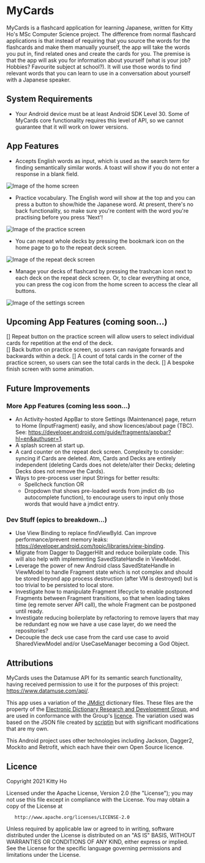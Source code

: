 # MyCards

MyCards is a flashcard application for learning Japanese, written for Kitty Ho's MSc Computer Science project. 
The difference from normal flashcard applications is that instead of requiring that you source the words for the flashcards 
and make them manually yourself, the app will take the words you put in, find related ones and create the cards for you. 
The premise is that the app will ask you for information about yourself (what is your job? Hobbies? Favourite subject at school?). 
It will use those words to find relevant words that you can learn to use in a conversation about yourself with a Japanese speaker.

## System Requirements
+ Your Android device must be at least Android SDK Level 30. 
  Some of MyCards core functionality requires this level of API, so we cannot guarantee 
  that it will work on lower versions. 

## App Features
+ Accepts English words as input, which is used as the search term for finding semantically similar words.
A toast will show if you do not enter a response in a blank field.

![Image of the home screen](home.jpg)

+ Practice vocabulary. The English word will show at the top and you can press a button to show/hide the Japanese word.
At present, there's no back functionality, so make sure you're content with the word you're practising before you press 'Next'!

![Image of the practice screen](practice.jpg)

+ You can repeat whole decks by pressing the bookmark icon on the home page to go to the repeat deck screen.

![Image of the repeat deck screen](repeat-deck.jpg) 

+ Manage your decks of flashcard by pressing the trashcan icon next to each deck on the repeat deck screen. Or, to clear everything at once,
you can press the cog icon from the home screen to access the clear all buttons. 

![Image of the settings screen](clear-all.jpg)

## Upcoming App Features (coming soon...)
[] Repeat button on the practice screen will allow users to select individual cards for repetition at the end of the deck.  
[] Back button on practice screen, so users can navigate forwards and backwards within a deck.
[] A count of total cards in the corner of the practice screen, so users can see the total cards in the deck.
[] A bespoke finish screen with some animation.

## Future Improvements

### More App Features (coming less soon...)
+ An Activity-hosted AppBar to store Settings (Maintenance) page, return to Home (InputFragment) easily,
  and show licences/about page (TBC). See: https://developer.android.com/guide/fragments/appbar?hl=en&authuser=1.
+ A splash screen at start up.
+ A card counter on the repeat deck screen. Complexity to consider: syncing if Cards are deleted. 
  Atm, Cards and Decks are entirely independent (deleting Cards does not delete/alter their Decks;
  deleting Decks does not remove the Cards).
+ Ways to pre-process user input Strings for better results:
    + Spellcheck function OR
    + Dropdown that shows pre-loaded words from jmdict db (so autocomplete function), 
      to encourage users to input only those words that would have a jmdict entry.  
      
### Dev Stuff (epics to breakdown...)
+ Use View Binding to replace findViewById. Can improve performance/prevent memory leaks: 
  https://developer.android.com/topic/libraries/view-binding.
+ Migrate from Dagger to DaggerHilt and reduce boilerplate code. 
  This will also help with implementing SavedStateHandle in ViewModel.
+ Leverage the power of new Android class SavedStateHandle in ViewModel to handle Fragment state which is not complex
  and should be stored beyond app process destruction (after VM is destroyed) but is too trivial to be persisted to local store.  
+ Investigate how to manipulate Fragment lifecycle to enable postponed Fragments between Fragment transitions,
  so that when loading takes time (eg remote server API call), the whole Fragment can be postponed until ready.
+ Investigate reducing boilerplate by refactoring to remove layers that may be redundant eg now we have a use case layer, 
  do we need the repositories?
+ Decouple the deck use case from the card use case to avoid SharedViewModel and/or UseCaseManager becoming a God Object. 
  
 
## Attributions

MyCards uses the Datamuse API for its semantic search functionality, having received permission to use it for the purposes of this project: https://www.datamuse.com/api/.

This app uses a variation of the [JMdict](http://www.edrdg.org/wiki/index.php/JMdict-EDICT_Dictionary_Project) dictionary files. These files are the property of the [Electronic Dictionary Research and Development Group](http://www.edrdg.org/), 
and are used in conformance with the Group's [licence](http://www.edrdg.org/edrdg/licence.html). The variation used was based on the JSON file created by [scriptin](https://github.com/scriptin/jmdict-simplified) but with significant modifications that are my own.

This Android project uses other technologies including Jackson, Dagger2, Mockito and Retrofit, which each have their own Open Source licence. 

## Licence

Copyright 2021 Kitty Ho

Licensed under the Apache License, Version 2.0 (the "License");
you may not use this file except in compliance with the License.
You may obtain a copy of the License at

       http://www.apache.org/licenses/LICENSE-2.0

Unless required by applicable law or agreed to in writing, software
distributed under the License is distributed on an "AS IS" BASIS,
WITHOUT WARRANTIES OR CONDITIONS OF ANY KIND, either express or implied.
See the License for the specific language governing permissions and
limitations under the License.
